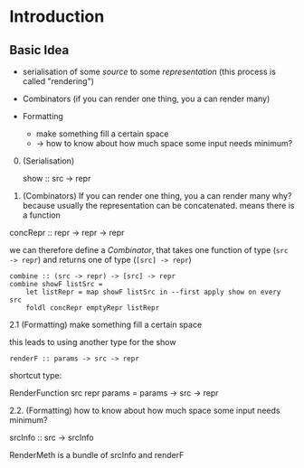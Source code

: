 # Introduction

## Basic Idea

- serialisation of some *source* to some *representation* (this process is called "rendering")

- Combinators (if you can render one thing, you a can render many)
- Formatting
	- make something fill a certain space
	- -> how to know about how much space some input needs minimum?


0. (Serialisation)

	show :: src -> repr

1. (Combinators) If you can render one thing, you a can render many
why? 
because usually the representation can be concatenated.
means there is a function

concRepr :: repr -> repr -> repr

we can therefore define a *Combinator*, that takes one function of type (`src -> repr`) and returns one of type (`[src] -> repr`)

	combine :: (src -> repr) -> [src] -> repr
	combine showF listSrc =
		let listRepr = map showF listSrc in --first apply show on every src
		foldl concRepr emptyRepr listRepr

2.1 (Formatting) make something fill a certain space

this leads to using another type for the show

	renderF :: params -> src -> repr

shortcut type:

RenderFunction src repr params = params -> src -> repr

2.2. (Formatting) how to know about how much space some input needs minimum?

srcInfo :: src -> srcInfo

RenderMeth is a bundle of srcInfo and renderF



